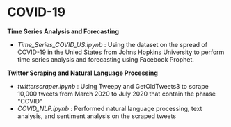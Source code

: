 # COVID-19 

**Time Series Analysis and Forecasting**
- *Time_Series_COVID_US.ipynb* : Using the dataset on the spread of COVID-19 in the Unied States from Johns Hopkins University to perform time series analysis and forecasting using Facebook Prophet.


**Twitter Scraping and Natural Language Processing**
- *twitterscraper.ipynb* : Using Tweepy and GetOldTweets3 to scrape 10,000 tweets from March 2020 to July 2020 that contain the phrase "COVID"
- *COVID_NLP.ipynb* : Performed natural language processing, text analysis, and sentiment analysis on the scraped tweets
